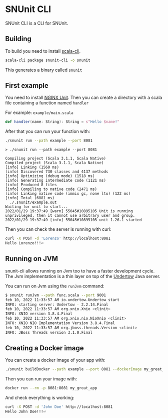 # SNUnit CLI

SNUnit CLI is a CLI for SNUnit.

## Building

To build you need to install [scala-cli](https://scala-cli.virtuslab.org/).

```bash
scala-cli package snunit-cli -o snunit
```

This generates a binary called `snunit`

## First example

You need to install [NGINX Unit](https://unit.nginx.org/installation).
Then you can create a directory with a scala file containing a function named `handler`

For example: `example/main.scala`

```scala
def handler(name: String): String = s"Hello $name!"
```

After that you can run your function with:

```bash
./snunit run --path example --port 8081
```

```
> ./snunit run --path example --port 8081

Compiling project (Scala 3.1.1, Scala Native)
Compiled project (Scala 3.1.1, Scala Native)
[info] Linking (1560 ms)
[info] Discovered 730 classes and 4137 methods
[info] Optimizing (debug mode) (1518 ms)
[info] Generating intermediate code (1121 ms)
[info] Produced 8 files
[info] Compiling to native code (2471 ms)
[info] Linking native code (immix gc, none lto) (122 ms)
[info] Total (6881 ms)
  ./.snunit/example.out
Waiting for unit to start...
2022/01/29 19:37:49 [warn] 55045#10895105 Unit is running unprivileged, then it cannot use arbitrary user and group.
2022/01/29 19:37:49 [info] 55045#10895105 unit 1.26.1 started
```

Then you can check the server is running with curl:
```bash
curl -X POST -d 'Lorenzo' http://localhost:8081
Hello Lorenzo!!!⏎ 
```

## Running on JVM

snunit-cli allows running on Jvm too to have a faster development cycle.
The Jvm implementation is a thin layer on top of the [Undertow](https://undertow.io/) Java server.

You can run on Jvm using the `runJvm` command:

```bash
$ snunit runJvm --path func.scala --port 9001
feb 10, 2022 11:33:57 AM io.undertow.Undertow start
INFO: starting server: Undertow - 2.2.14.Final
feb 10, 2022 11:33:57 AM org.xnio.Xnio <clinit>
INFO: XNIO version 3.8.4.Final
feb 10, 2022 11:33:57 AM org.xnio.nio.NioXnio <clinit>
INFO: XNIO NIO Implementation Version 3.8.4.Final
feb 10, 2022 11:33:57 AM org.jboss.threads.Version <clinit>
INFO: JBoss Threads version 3.1.0.Final
```

## Creating a Docker image

You can create a docker image of your app with:

```bash
./snunit buildDocker --path example --port 8081 --dockerImage my_great_app
```

Then you can run your image with:

```bash
docker run --rm -p 8081:8081 my_great_app
```

And check everything is working:

```bash
curl -X POST -d 'John Doe' http://localhost:8081
Hello John Doe!!!⏎ 
```
